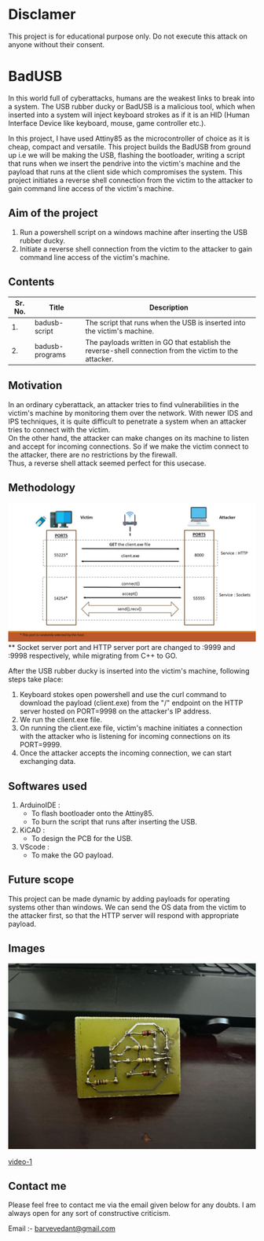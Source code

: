 # Disclamer

This project is for educational purpose only. Do not execute this attack on anyone without their consent.

# BadUSB

In this world full of cyberattacks, humans are the weakest links to break into a system. The USB rubber ducky or BadUSB is a malicious tool, which when inserted into a system will inject keyboard strokes as if it is an HID (Human Interface Device like keyboard, mouse, game controller etc.).

In this project, I have used Attiny85 as the microcontroller of choice as it is cheap, compact and versatile. This project builds the BadUSB from ground up i.e we will be making the USB, flashing the bootloader, writing a script that runs when we insert the pendrive into the victim's machine and the payload that runs at the client side which compromises the system. This project initiates a reverse shell connection from the victim to the attacker to gain command line access of the victim's machine.

## Aim of the project

1. Run a powershell script on a windows machine after inserting the USB rubber ducky.
2. Initiate a reverse shell connection from the victim to the attacker to gain command line access of the victim's machine.

## Contents

| Sr. No. | Title           | Description                                                                                             |
| ------- | --------------- | ------------------------------------------------------------------------------------------------------- |
| 1.      | badusb-script   | The script that runs when the USB is inserted into the victim's machine.                                |
| 2.      | badusb-programs | The payloads written in GO that establish the reverse-shell connection from the victim to the attacker. |

## Motivation

In an ordinary cyberattack, an attacker tries to find vulnerabilities in the victim's machine by monitoring them over the network. With newer IDS and IPS techniques, it is quite difficult to penetrate a system when an attacker tries to connect with the victim.  
On the other hand, the attacker can make changes on its machine to listen and accept for incoming connections. So if we make the victim connect to the attacker, there are no restrictions by the firewall.  
Thus, a reverse shell attack seemed perfect for this usecase.

## Methodology

![methodology](https://github.com/vedantbarve/BadUSB/blob/master/assets/methodology-1.JPG)
** Socket server port and HTTP server port are changed to :9999 and :9998 respectively, while migrating from C++ to GO.

After the USB rubber ducky is inserted into the victim's machine, following steps take place:

1. Keyboard stokes open powershell and use the curl command to download the payload (client.exe) from the "/" endpoint on the HTTP server hosted on PORT=9998 on the attacker's IP address.
2. We run the client.exe file.
3. On running the client.exe file, victim's machine initiates a connection with the attacker who is listening for incoming connections on its PORT=9999.
4. Once the attacker accepts the incoming connection, we can start exchanging data.

## Softwares used

1. ArduinoIDE :
   - To flash bootloader onto the Attiny85.
   - To burn the script that runs after inserting the USB.
2. KiCAD :
   - To design the PCB for the USB.
3. VScode :
   - To make the GO payload.

## Future scope

This project can be made dynamic by adding payloads for operating systems other than windows. We can send the OS data from the victim to the attacker first, so that the HTTP server will respond with appropriate payload.

## Images

![image-1](https://github.com/vedantbarve/BadUSB/blob/master/assets/504d2812-3e31-429c-a163-e281aa5cedb9.jpeg)

[video-1](https://github.com/vedantbarve/BadUSB/blob/master/assets/bb3333ab-b4e2-4a25-af28-9a1edc2237c5.mov)
## Contact me

Please feel free to contact me via the email given below for any doubts. I am always open for any sort of constructive criticism.

Email :- barvevedant@gmail.com
